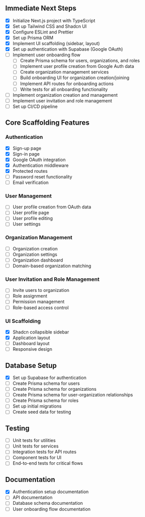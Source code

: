## Immediate Next Steps

- [x] Initialize Next.js project with TypeScript
- [x] Set up Tailwind CSS and Shadcn UI
- [x] Configure ESLint and Prettier
- [x] Set up Prisma ORM
- [x] Implement UI scaffolding (sidebar, layout)
- [x] Set up authentication with Supabase (Google OAuth)
- [ ] Implement user onboarding flow
  - [ ] Create Prisma schema for users, organizations, and roles
  - [ ] Implement user profile creation from Google Auth data
  - [ ] Create organization management services
  - [ ] Build onboarding UI for organization creation/joining
  - [ ] Implement API routes for onboarding actions
  - [ ] Write tests for all onboarding functionality
- [ ] Implement organization creation and management
- [ ] Implement user invitation and role management
- [ ] Set up CI/CD pipeline

## Core Scaffolding Features

### Authentication
- [x] Sign-up page
- [x] Sign-in page
- [x] Google OAuth integration
- [x] Authentication middleware
- [x] Protected routes
- [ ] Password reset functionality
- [ ] Email verification

### User Management
- [ ] User profile creation from OAuth data
- [ ] User profile page
- [ ] User profile editing
- [ ] User settings

### Organization Management
- [ ] Organization creation
- [ ] Organization settings
- [ ] Organization dashboard
- [ ] Domain-based organization matching

### User Invitation and Role Management
- [ ] Invite users to organization
- [ ] Role assignment
- [ ] Permission management
- [ ] Role-based access control

### UI Scaffolding
- [x] Shadcn collapsible sidebar
- [x] Application layout
- [ ] Dashboard layout
- [ ] Responsive design

## Database Setup

- [x] Set up Supabase for authentication
- [ ] Create Prisma schema for users
- [ ] Create Prisma schema for organizations
- [ ] Create Prisma schema for user-organization relationships
- [ ] Create Prisma schema for roles
- [ ] Set up initial migrations
- [ ] Create seed data for testing

## Testing

- [ ] Unit tests for utilities
- [ ] Unit tests for services
- [ ] Integration tests for API routes
- [ ] Component tests for UI
- [ ] End-to-end tests for critical flows

## Documentation

- [x] Authentication setup documentation
- [ ] API documentation
- [ ] Database schema documentation
- [ ] User onboarding flow documentation 